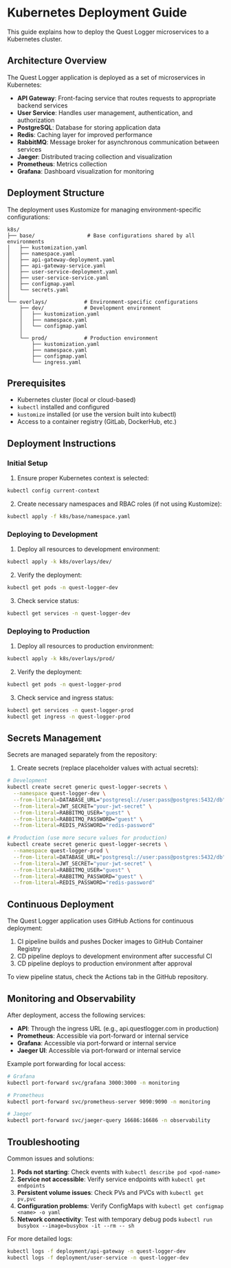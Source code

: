 # Kubernetes Deployment Guide

This guide explains how to deploy the Quest Logger microservices to a Kubernetes cluster.

## Architecture Overview

The Quest Logger application is deployed as a set of microservices in Kubernetes:

- **API Gateway**: Front-facing service that routes requests to appropriate backend services
- **User Service**: Handles user management, authentication, and authorization
- **PostgreSQL**: Database for storing application data
- **Redis**: Caching layer for improved performance
- **RabbitMQ**: Message broker for asynchronous communication between services
- **Jaeger**: Distributed tracing collection and visualization
- **Prometheus**: Metrics collection
- **Grafana**: Dashboard visualization for monitoring

## Deployment Structure

The deployment uses Kustomize for managing environment-specific configurations:

```
k8s/
├── base/                 # Base configurations shared by all environments
│   ├── kustomization.yaml
│   ├── namespace.yaml
│   ├── api-gateway-deployment.yaml
│   ├── api-gateway-service.yaml
│   ├── user-service-deployment.yaml
│   ├── user-service-service.yaml
│   ├── configmap.yaml
│   └── secrets.yaml
│
└── overlays/            # Environment-specific configurations
    ├── dev/             # Development environment
    │   ├── kustomization.yaml
    │   ├── namespace.yaml
    │   └── configmap.yaml
    │
    └── prod/            # Production environment
        ├── kustomization.yaml
        ├── namespace.yaml
        ├── configmap.yaml
        └── ingress.yaml
```

## Prerequisites

- Kubernetes cluster (local or cloud-based)
- `kubectl` installed and configured
- `kustomize` installed (or use the version built into kubectl)
- Access to a container registry (GitLab, DockerHub, etc.)

## Deployment Instructions

### Initial Setup

1. Ensure proper Kubernetes context is selected:

```bash
kubectl config current-context
```

2. Create necessary namespaces and RBAC roles (if not using Kustomize):

```bash
kubectl apply -f k8s/base/namespace.yaml
```

### Deploying to Development

1. Deploy all resources to development environment:

```bash
kubectl apply -k k8s/overlays/dev/
```

2. Verify the deployment:

```bash
kubectl get pods -n quest-logger-dev
```

3. Check service status:

```bash
kubectl get services -n quest-logger-dev
```

### Deploying to Production

1. Deploy all resources to production environment:

```bash
kubectl apply -k k8s/overlays/prod/
```

2. Verify the deployment:

```bash
kubectl get pods -n quest-logger-prod
```

3. Check service and ingress status:

```bash
kubectl get services -n quest-logger-prod
kubectl get ingress -n quest-logger-prod
```

## Secrets Management

Secrets are managed separately from the repository:

1. Create secrets (replace placeholder values with actual secrets):

```bash
# Development
kubectl create secret generic quest-logger-secrets \
  --namespace quest-logger-dev \
  --from-literal=DATABASE_URL="postgresql://user:pass@postgres:5432/db" \
  --from-literal=JWT_SECRET="your-jwt-secret" \
  --from-literal=RABBITMQ_USER="guest" \
  --from-literal=RABBITMQ_PASSWORD="guest" \
  --from-literal=REDIS_PASSWORD="redis-password"

# Production (use more secure values for production)
kubectl create secret generic quest-logger-secrets \
  --namespace quest-logger-prod \
  --from-literal=DATABASE_URL="postgresql://user:pass@postgres:5432/db" \
  --from-literal=JWT_SECRET="your-jwt-secret" \
  --from-literal=RABBITMQ_USER="guest" \
  --from-literal=RABBITMQ_PASSWORD="guest" \
  --from-literal=REDIS_PASSWORD="redis-password"
```

## Continuous Deployment

The Quest Logger application uses GitHub Actions for continuous deployment:

1. CI pipeline builds and pushes Docker images to GitHub Container Registry
2. CD pipeline deploys to development environment after successful CI
3. CD pipeline deploys to production environment after approval

To view pipeline status, check the Actions tab in the GitHub repository.

## Monitoring and Observability

After deployment, access the following services:

- **API**: Through the ingress URL (e.g., api.questlogger.com in production)
- **Prometheus**: Accessible via port-forward or internal service
- **Grafana**: Accessible via port-forward or internal service
- **Jaeger UI**: Accessible via port-forward or internal service

Example port forwarding for local access:

```bash
# Grafana
kubectl port-forward svc/grafana 3000:3000 -n monitoring

# Prometheus
kubectl port-forward svc/prometheus-server 9090:9090 -n monitoring

# Jaeger
kubectl port-forward svc/jaeger-query 16686:16686 -n observability
```

## Troubleshooting

Common issues and solutions:

1. **Pods not starting**: Check events with `kubectl describe pod <pod-name>`
2. **Service not accessible**: Verify service endpoints with `kubectl get endpoints`
3. **Persistent volume issues**: Check PVs and PVCs with `kubectl get pv,pvc`
4. **Configuration problems**: Verify ConfigMaps with `kubectl get configmap <name> -o yaml`
5. **Network connectivity**: Test with temporary debug pods `kubectl run busybox --image=busybox -it --rm -- sh`

For more detailed logs:

```bash
kubectl logs -f deployment/api-gateway -n quest-logger-dev
kubectl logs -f deployment/user-service -n quest-logger-dev
``` 
